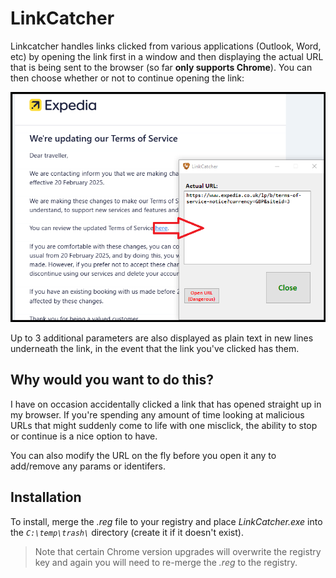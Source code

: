 # LinkCatcher 

Linkcatcher handles links clicked from various applications (Outlook, Word, etc) by opening the link first in a window and then displaying the actual URL that is being sent to the browser (so far **only supports Chrome**).
You can then choose whether or not to continue opening the link:

![Some web 2.0 shit](/assets/images/screenshot.png  "love a good windows form")

Up to 3 additional parameters are also displayed as plain text in new lines underneath the link, in the event that the link you've clicked has them.

## Why would you want to do this?
I have on occasion accidentally clicked a link that has opened straight up in my browser.
If you're spending any amount of time looking at malicious URLs that might suddenly come to life with one misclick, the ability to stop or continue is a nice option to have.

You can also modify the URL on the fly before you open it any to add/remove any params or identifers.

## Installation
To install, merge the *.reg* file to your registry and place *LinkCatcher.exe* into the *`C:\temp\trash\`* directory (create it if it doesn't exist).
> Note that certain Chrome version upgrades will overwrite the registry key and again you will need to re-merge the *.reg* to the registry.
